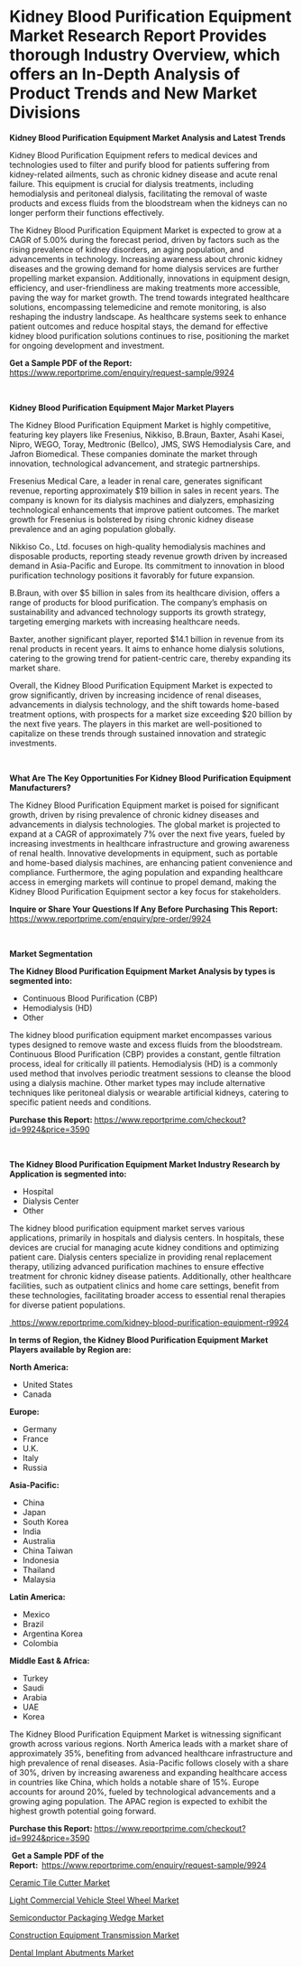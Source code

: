 <p><h1>Kidney Blood Purification Equipment Market Research Report Provides thorough Industry Overview, which offers an In-Depth Analysis of Product Trends and New Market Divisions</h1></p><p><strong>Kidney Blood Purification Equipment Market Analysis and Latest Trends</strong></p>
<p><p>Kidney Blood Purification Equipment refers to medical devices and technologies used to filter and purify blood for patients suffering from kidney-related ailments, such as chronic kidney disease and acute renal failure. This equipment is crucial for dialysis treatments, including hemodialysis and peritoneal dialysis, facilitating the removal of waste products and excess fluids from the bloodstream when the kidneys can no longer perform their functions effectively.</p><p>The Kidney Blood Purification Equipment Market is expected to grow at a CAGR of 5.00% during the forecast period, driven by factors such as the rising prevalence of kidney disorders, an aging population, and advancements in technology. Increasing awareness about chronic kidney diseases and the growing demand for home dialysis services are further propelling market expansion. Additionally, innovations in equipment design, efficiency, and user-friendliness are making treatments more accessible, paving the way for market growth. The trend towards integrated healthcare solutions, encompassing telemedicine and remote monitoring, is also reshaping the industry landscape. As healthcare systems seek to enhance patient outcomes and reduce hospital stays, the demand for effective kidney blood purification solutions continues to rise, positioning the market for ongoing development and investment.</p></p>
<p><strong>Get a Sample PDF of the Report:&nbsp;</strong> <a href="https://www.reportprime.com/enquiry/request-sample/9924">https://www.reportprime.com/enquiry/request-sample/9924</a></p>
<p>&nbsp;</p>
<p><strong>Kidney Blood Purification Equipment Major Market Players</strong></p>
<p><p>The Kidney Blood Purification Equipment Market is highly competitive, featuring key players like Fresenius, Nikkiso, B.Braun, Baxter, Asahi Kasei, Nipro, WEGO, Toray, Medtronic (Bellco), JMS, SWS Hemodialysis Care, and Jafron Biomedical. These companies dominate the market through innovation, technological advancement, and strategic partnerships.</p><p>Fresenius Medical Care, a leader in renal care, generates significant revenue, reporting approximately $19 billion in sales in recent years. The company is known for its dialysis machines and dialyzers, emphasizing technological enhancements that improve patient outcomes. The market growth for Fresenius is bolstered by rising chronic kidney disease prevalence and an aging population globally.</p><p>Nikkiso Co., Ltd. focuses on high-quality hemodialysis machines and disposable products, reporting steady revenue growth driven by increased demand in Asia-Pacific and Europe. Its commitment to innovation in blood purification technology positions it favorably for future expansion.</p><p>B.Braun, with over $5 billion in sales from its healthcare division, offers a range of products for blood purification. The company’s emphasis on sustainability and advanced technology supports its growth strategy, targeting emerging markets with increasing healthcare needs.</p><p>Baxter, another significant player, reported $14.1 billion in revenue from its renal products in recent years. It aims to enhance home dialysis solutions, catering to the growing trend for patient-centric care, thereby expanding its market share.</p><p>Overall, the Kidney Blood Purification Equipment Market is expected to grow significantly, driven by increasing incidence of renal diseases, advancements in dialysis technology, and the shift towards home-based treatment options, with prospects for a market size exceeding $20 billion by the next five years. The players in this market are well-positioned to capitalize on these trends through sustained innovation and strategic investments.</p></p>
<p>&nbsp;</p>
<p><strong>What Are The Key Opportunities For Kidney Blood Purification Equipment Manufacturers?</strong></p>
<p><p>The Kidney Blood Purification Equipment market is poised for significant growth, driven by rising prevalence of chronic kidney diseases and advancements in dialysis technologies. The global market is projected to expand at a CAGR of approximately 7% over the next five years, fueled by increasing investments in healthcare infrastructure and growing awareness of renal health. Innovative developments in equipment, such as portable and home-based dialysis machines, are enhancing patient convenience and compliance. Furthermore, the aging population and expanding healthcare access in emerging markets will continue to propel demand, making the Kidney Blood Purification Equipment sector a key focus for stakeholders.</p></p>
<p><strong>Inquire or Share Your Questions If Any Before Purchasing This Report:</strong> <a href="https://www.reportprime.com/enquiry/pre-order/9924">https://www.reportprime.com/enquiry/pre-order/9924</a></p>
<p>&nbsp;</p>
<p><strong>Market Segmentation</strong></p>
<p><strong>The Kidney Blood Purification Equipment Market Analysis by types is segmented into:</strong></p>
<p><ul><li>Continuous Blood Purification (CBP)</li><li>Hemodialysis (HD)</li><li>Other</li></ul></p>
<p><p>The kidney blood purification equipment market encompasses various types designed to remove waste and excess fluids from the bloodstream. Continuous Blood Purification (CBP) provides a constant, gentle filtration process, ideal for critically ill patients. Hemodialysis (HD) is a commonly used method that involves periodic treatment sessions to cleanse the blood using a dialysis machine. Other market types may include alternative techniques like peritoneal dialysis or wearable artificial kidneys, catering to specific patient needs and conditions.</p></p>
<p><strong>Purchase this Report:&nbsp;</strong><a href="https://www.reportprime.com/checkout?id=9924&price=3590">https://www.reportprime.com/checkout?id=9924&price=3590</a></p>
<p>&nbsp;</p>
<p><strong>The Kidney Blood Purification Equipment Market Industry Research by Application is segmented into:</strong></p>
<p><ul><li>Hospital</li><li>Dialysis Center</li><li>Other</li></ul></p>
<p><p>The kidney blood purification equipment market serves various applications, primarily in hospitals and dialysis centers. In hospitals, these devices are crucial for managing acute kidney conditions and optimizing patient care. Dialysis centers specialize in providing renal replacement therapy, utilizing advanced purification machines to ensure effective treatment for chronic kidney disease patients. Additionally, other healthcare facilities, such as outpatient clinics and home care settings, benefit from these technologies, facilitating broader access to essential renal therapies for diverse patient populations.</p></p>
<p><a href="https://www.reportprime.com/kidney-blood-purification-equipment-r9924">&nbsp;https://www.reportprime.com/kidney-blood-purification-equipment-r9924</a></p>
<p><strong>In terms of Region, the Kidney Blood Purification Equipment Market Players available by Region are:</strong></p>
<p>
    <p> <strong> North America: </strong>
        <ul>
            <li>United States</li>
            <li>Canada</li>
        </ul>
        </p> 
    <p> <strong> Europe: </strong>
        <ul>
            <li>Germany</li>
            <li>France</li>
            <li>U.K.</li>
            <li>Italy</li>
            <li>Russia</li>
        </ul>
        </p> 
    <p> <strong> Asia-Pacific: </strong>
        <ul>
            <li>China</li>
            <li>Japan</li>
            <li>South Korea</li>
            <li>India</li>
            <li>Australia</li>
            <li>China Taiwan</li>
            <li>Indonesia</li>
            <li>Thailand</li>
            <li>Malaysia</li>
        </ul>
        </p> 
    <p> <strong> Latin America: </strong>
        <ul>
            <li>Mexico</li>
            <li>Brazil</li>
            <li>Argentina Korea</li>
            <li>Colombia</li>
        </ul>
        </p> 
    <p> <strong> Middle East & Africa: </strong>
        <ul>
            <li>Turkey</li>
            <li>Saudi</li>
            <li>Arabia</li>
            <li>UAE</li>
            <li>Korea</li>
        </ul>
    </p>
    </p>
<p><p>The Kidney Blood Purification Equipment Market is witnessing significant growth across various regions. North America leads with a market share of approximately 35%, benefiting from advanced healthcare infrastructure and high prevalence of renal diseases. Asia-Pacific follows closely with a share of 30%, driven by increasing awareness and expanding healthcare access in countries like China, which holds a notable share of 15%. Europe accounts for around 20%, fueled by technological advancements and a growing aging population. The APAC region is expected to exhibit the highest growth potential going forward.</p></p>
<p><strong>Purchase this Report: </strong><a href="https://www.reportprime.com/checkout?id=9924&price=3590">https://www.reportprime.com/checkout?id=9924&price=3590</a></p>
<p>&nbsp;<strong>Get a Sample PDF of the Report:&nbsp;&nbsp;</strong><a href="https://www.reportprime.com/enquiry/request-sample/9924">https://www.reportprime.com/enquiry/request-sample/9924</a></p>
<p><strong></strong></p>
<p><p><a href="https://www.linkedin.com/pulse/market-insights-global-ceramic-tile-cutter-forecast-jsewf?trackingId=q9Xf9RHBTE6uzxLJVz8z8w%3D%3D">Ceramic Tile Cutter Market</a></p><p><a href="https://medium.com/@zoe.lambert5754/the-global-market-overview-of-the-light-commercial-vehicle-steel-wheel-market-provides-a-unique-07d97651259d">Light Commercial Vehicle Steel Wheel Market</a></p><p><a href="https://medium.com/@zoe.lambert5754/the-semiconductor-packaging-wedge-market-research-report-provides-an-in-depth-and-up-to-date-988f006d32bf">Semiconductor Packaging Wedge Market</a></p><p><a href="https://issuu.com/reportprime-2/docs/construction-equipment-transmission_0bcee98cac40eb">Construction Equipment Transmission Market</a></p><p><a href="https://www.linkedin.com/pulse/dental-implant-abutments-market-indicators-size-regional-zcxae?trackingId=Gou9fLNwSIansfxv%2BVrGvQ%3D%3D">Dental Implant Abutments Market</a></p></p>